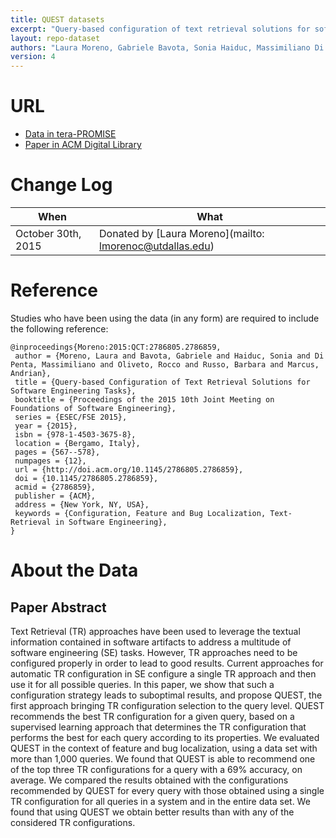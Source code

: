 ```yaml
---
title: QUEST datasets
excerpt: "Query-based configuration of text retrieval solutions for software engineering tasks"
layout: repo-dataset
authors: "Laura Moreno, Gabriele Bavota, Sonia Haiduc, Massimiliano Di Penta, Rocco Oliveto, Barbara Russo, Andrian Marcus"
version: 4
---
```


# URL

* [Data in tera-PROMISE](https://terapromise.csc.ncsu.edu:8443/!/#repo/view/head/search-based-se/quest)
* [Paper in ACM Digital Library](http://dl.acm.org/citation.cfm?id=2786859)

# Change Log

When | What
---- | ----
October 30th, 2015 | Donated by [Laura Moreno](mailto: lmorenoc@utdallas.edu)

# Reference

Studies who have been using the data (in any form) are required to include the following reference:

```
@inproceedings{Moreno:2015:QCT:2786805.2786859,
 author = {Moreno, Laura and Bavota, Gabriele and Haiduc, Sonia and Di Penta, Massimiliano and Oliveto, Rocco and Russo, Barbara and Marcus, Andrian},
 title = {Query-based Configuration of Text Retrieval Solutions for Software Engineering Tasks},
 booktitle = {Proceedings of the 2015 10th Joint Meeting on Foundations of Software Engineering},
 series = {ESEC/FSE 2015},
 year = {2015},
 isbn = {978-1-4503-3675-8},
 location = {Bergamo, Italy},
 pages = {567--578},
 numpages = {12},
 url = {http://doi.acm.org/10.1145/2786805.2786859},
 doi = {10.1145/2786805.2786859},
 acmid = {2786859},
 publisher = {ACM},
 address = {New York, NY, USA},
 keywords = {Configuration, Feature and Bug Localization, Text-Retrieval in Software Engineering},
}
```

# About the Data

## Paper Abstract

Text Retrieval (TR) approaches have been used to leverage the textual information contained in software artifacts to address a multitude of software engineering (SE) tasks. However, TR approaches need to be configured properly in order to lead to good results. Current approaches for automatic TR configuration in SE configure a single TR approach and then use it for all possible queries. In this paper, we show that such a configuration strategy leads to suboptimal results, and propose QUEST, the first approach bringing TR configuration selection to the query level. QUEST recommends the best TR configuration for a given query, based on a supervised learning approach that determines the TR configuration that performs the best for each query according to its properties. We evaluated QUEST in the context of feature and bug localization, using a data set with more than 1,000 queries. We found that QUEST is able to recommend one of the top three TR configurations for a query with a 69% accuracy, on average. We compared the results obtained with the configurations recommended by QUEST for every query with those obtained using a single TR configuration for all queries in a system and in the entire data set. We found that using QUEST we obtain better results than with any of the considered TR configurations.
